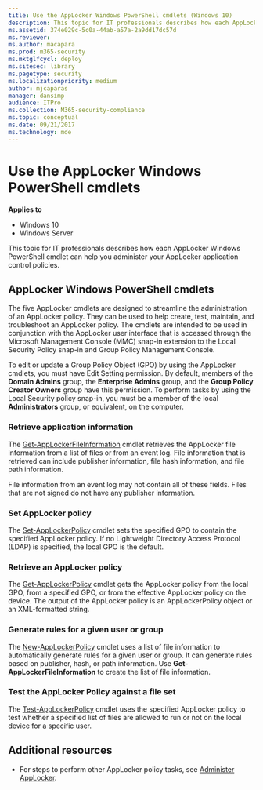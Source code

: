 ```yaml
---
title: Use the AppLocker Windows PowerShell cmdlets (Windows 10)
description: This topic for IT professionals describes how each AppLocker Windows PowerShell cmdlet can help you administer your AppLocker application control policies.
ms.assetid: 374e029c-5c0a-44ab-a57a-2a9dd17dc57d
ms.reviewer: 
ms.author: macapara
ms.prod: m365-security
ms.mktglfcycl: deploy
ms.sitesec: library
ms.pagetype: security
ms.localizationpriority: medium
author: mjcaparas
manager: dansimp
audience: ITPro
ms.collection: M365-security-compliance
ms.topic: conceptual
ms.date: 09/21/2017
ms.technology: mde
---
```


# Use the AppLocker Windows PowerShell cmdlets

**Applies to**
- Windows 10
- Windows Server

This topic for IT professionals describes how each AppLocker Windows PowerShell cmdlet can help you administer your AppLocker application control policies.

## AppLocker Windows PowerShell cmdlets

The five AppLocker cmdlets are designed to streamline the administration of an AppLocker policy. They can be used to help create, test, maintain, and troubleshoot an AppLocker policy. The cmdlets are intended to be used in conjunction with the AppLocker user interface that is accessed through the
Microsoft Management Console (MMC) snap-in extension to the Local Security Policy snap-in and Group Policy Management Console.

To edit or update a Group Policy Object (GPO) by using the AppLocker cmdlets, you must have Edit Setting permission. By default, members of the **Domain Admins** group, the **Enterprise Admins** group, and the **Group Policy Creator Owners** group have this permission. To perform tasks by using the
Local Security policy snap-in, you must be a member of the local **Administrators** group, or equivalent, on the computer.

### Retrieve application information

The [Get-AppLockerFileInformation](https://technet.microsoft.com/library/hh847209.aspx) cmdlet retrieves the AppLocker file information from a list of files or from an event log. File information that is retrieved can include publisher information, file hash information, and file path information.

File information from an event log may not contain all of these fields. Files that are not signed do not have any publisher information.

### Set AppLocker policy

The [Set-AppLockerPolicy](https://technet.microsoft.com/library/hh847212.aspx) cmdlet sets the specified GPO to contain the specified AppLocker policy. If no Lightweight Directory Access Protocol (LDAP) is specified, the local GPO is the default.

### Retrieve an AppLocker policy

The [Get-AppLockerPolicy](https://technet.microsoft.com/library/hh847214.aspx) cmdlet gets the AppLocker policy from the local GPO, from a specified GPO, or from the effective AppLocker policy on the device. The output of the AppLocker policy is an AppLockerPolicy object or an XML-formatted string.

### Generate rules for a given user or group

The [New-AppLockerPolicy](https://technet.microsoft.com/library/hh847211.aspx) cmdlet uses a list of file information to automatically generate rules for a given user or group. It can generate rules based on publisher, hash, or path information. Use **Get-AppLockerFileInformation** to create the
list of file information.

### Test the AppLocker Policy against a file set

The [Test-AppLockerPolicy](https://technet.microsoft.com/library/hh847213.aspx) cmdlet uses the specified AppLocker policy to test whether a specified list of files are allowed to run or not on the local device for a specific user.

## Additional resources

-   For steps to perform other AppLocker policy tasks, see [Administer AppLocker](administer-applocker.md).
